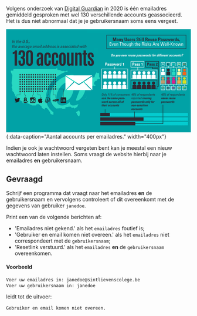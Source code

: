 Volgens onderzoek van <a href="https://www.digitalguardian.com/blog/uncovering-password-habits-are-users-password-security-habits-improving-infographic" target="_blank">Digital Guardian</a> in 2020 is één emailadres gemiddeld gesproken met wel 130 verschillende accounts geassocieerd. Het is dus niet abnormaal dat je je gebruikersnaam soms eens vergeet.

![Aantal accounts per emailadres.](media/accounts.png "Bron: Digital Guardian."){:data-caption="Aantal accounts per emailadres." width="400px"}

Indien je ook je wachtwoord vergeten bent kan je meestal een nieuw wachtwoord laten instellen. Soms vraagt de website hierbij naar je emailadres **en** gebruikersnaam.

## Gevraagd
Schrijf een programma dat vraagt naar het emailadres **en** de gebruikersnaam en vervolgens controleert of dit overeenkomt met de gegevens van gebruiker `janedoe`.

Print een van de volgende berichten af:
- 'Emailadres niet gekend.' als het `emailadres` foutief is;
- 'Gebruiker en email komen niet overeen.' als het `emailadres` niet correspondeert met de `gebruikersnaam`;
- 'Resetlink verstuurd.' als het `emailadres` **en** de `gebruikersnaam` overeenkomen.

#### Voorbeeld
```
Voer uw emailadres in: janedoe@sintlievenscolege.be
Voer uw gebruikersnaam in: janedoe
```

leidt tot de uitvoer:
```
Gebruiker en email komen niet overeen.
```
